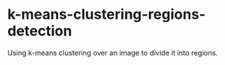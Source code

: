 # k-means-clustering-regions-detection
Using k-means clustering over an image to divide it into regions.
